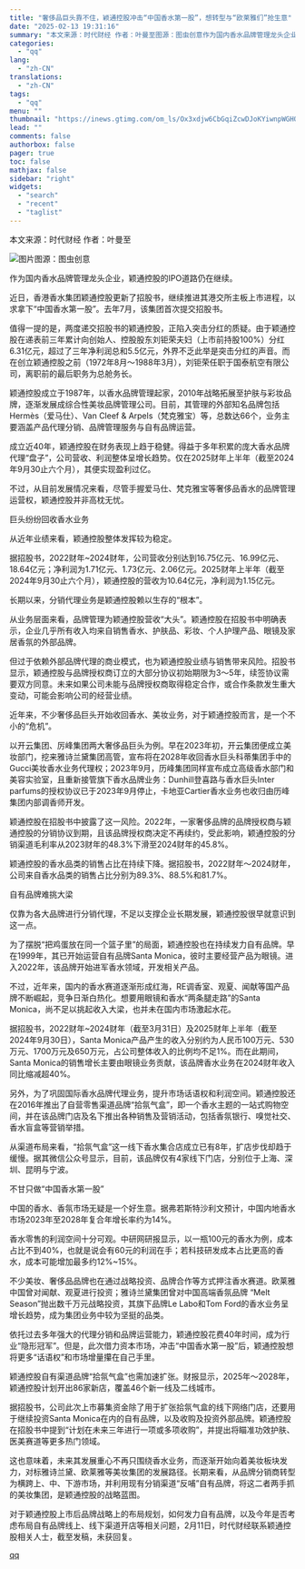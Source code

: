 ```yaml
---
title: "奢侈品巨头靠不住，颖通控股冲击“中国香水第一股”，想转型与“欧莱雅们”抢生意"
date: "2025-02-13 19:31:16"
summary: "本文来源：时代财经 作者：叶曼至图源：图虫创意作为国内香水品牌管理龙头企业，颖通控股的IPO道路仍在..."
categories:
  - "qq"
lang:
  - "zh-CN"
translations:
  - "zh-CN"
tags:
  - "qq"
menu: ""
thumbnail: "https://inews.gtimg.com/om_ls/Ox3xdjw6CbGqiZcwDJoKYiwnpWGHQcXAv2pN77gLdc-9gAA_640360/0"
lead: ""
comments: false
authorbox: false
pager: true
toc: false
mathjax: false
sidebar: "right"
widgets:
  - "search"
  - "recent"
  - "taglist"
---
```


本文来源：时代财经 作者：叶曼至

![图片](https://inews.gtimg.com/om_bt/OP0I-7F0ZmaxvQNREU5zA7U3EzZB2y7XpOe3RogUoZZwoAA/641)图源：图虫创意

作为国内香水品牌管理龙头企业，颖通控股的IPO道路仍在继续。

近日，香港香水集团颖通控股更新了招股书，继续推进其港交所主板上市进程，以求拿下“中国香水第一股”。去年7月，该集团首次提交招股书。

值得一提的是，两度递交招股书的颖通控股，正陷入突击分红的质疑。由于颖通控股在递表前三年累计向创始人、控股股东刘钜荣夫妇（上市前持股100%）分红6.31亿元，超过了三年净利润总和5.5亿元，外界不乏此举是突击分红的声音。而在创立颖通控股之前（1972年8月～1988年3月），刘钜荣任职于国泰航空有限公司，离职前的最后职务为总舱务长。

颖通控股成立于1987年，以香水品牌管理起家，2010年战略拓展至护肤与彩妆品牌，逐渐发展成综合性美妆品牌管理公司。目前，其管理的外部知名品牌包括Hermès（爱马仕）、Van Cleef & Arpels（梵克雅宝）等，总数达66个，业务主要涵盖产品代理分销、品牌管理服务与自有品牌运营。

成立近40年，颖通控股在财务表现上趋于稳健。得益于多年积累的庞大香水品牌代理“盘子”，公司营收、利润整体呈增长趋势。仅在2025财年上半年（截至2024年9月30止六个月），其便实现盈利过亿。

不过，从目前发展情况来看，尽管手握爱马仕、梵克雅宝等奢侈品香水的品牌管理运营权，颖通控股并非高枕无忧。

巨头纷纷回收香水业务

从近年业绩来看，颖通控股整体发挥较为稳定。

据招股书，2022财年~2024财年，公司营收分别达到16.75亿元、16.99亿元、18.64亿元；净利润为1.71亿元、1.73亿元、2.06亿元。2025财年上半年（截至2024年9月30止六个月），颖通控股的营收为10.64亿元，净利润为1.15亿元。

长期以来，分销代理业务是颖通控股赖以生存的“根本”。

从业务层面来看，品牌管理为颖通控股营收“大头”。颖通控股在招股书中明确表示，企业几乎所有收入均来自销售香水、护肤品、彩妆、个人护理产品、眼镜及家居香氛的外部品牌。

但过于依赖外部品牌代理的商业模式，也为颖通控股业绩与销售带来风险。招股书显示，颖通控股与品牌授权商订立的大部分协议初始期限为3～5年，续签协议需要双方同意。未来如果公司未能与品牌授权商取得稳定合作，或合作条款发生重大变动，可能会影响公司的经营业绩。

近年来，不少奢侈品巨头开始收回香水、美妆业务，对于颖通控股而言，是一个不小的“危机”。

以开云集团、厉峰集团两大奢侈品巨头为例。早在2023年初，开云集团便成立美妆部门，挖来雅诗兰黛集团高管，宣布将在2028年收回香水巨头科蒂集团手中的Gucci美妆香水业务代理权；2023年9月，历峰集团同样宣布成立高级香水部门和美容实验室，且重新接管旗下香水品牌业务：Dunhill登喜路与香水巨头Inter parfums的授权协议已于2023年9月停止，卡地亚Cartier香水业务也收归由历峰集团内部调香师开发。

颖通控股在招股书中披露了这一风险。2022年，一家奢侈品牌的品牌授权商与颖通控股的分销协议到期，且该品牌授权商决定不再续约，受此影响，颖通控股的分销渠道毛利率从2023财年的48.3%下滑至2024财年的45.8%。

颖通控股的香水品类的销售占比在持续下降。据招股书，2022财年～2024财年，公司来自香水品类的销售占比分别为89.3%、88.5%和81.7%。

自有品牌难挑大梁

仅靠为各大品牌进行分销代理，不足以支撑企业长期发展，颖通控股很早就意识到这一点。

为了摆脱“把鸡蛋放在同一个篮子里”的局面，颖通控股也在持续发力自有品牌。早在1999年，其已开始运营自有品牌Santa Monica，彼时主要经营产品为眼镜。进入2022年，该品牌开始进军香水领域，开发相关产品。

不过，近年来，国内的香水赛道逐渐形成红海，RE调香室、观夏、闻献等国产品牌不断崛起，竞争日渐白热化。想要用眼镜和香水“两条腿走路”的Santa Monica，尚不足以挑起收入大梁，也并未在国内市场激起水花。

据招股书，2022财年~2024财年（截至3月31日）及2025财年上半年（截至2024年9月30日），Santa Monica产品产生的收入分别约为人民币100万元、530万元、1700万元及650万元，占公司整体收入的比例均不足1%。而在此期间，Santa Monica的销售增长主要由眼镜业务贡献，该品牌香水业务在2024财年收入同比缩减超40%。

另外，为了巩固国际香水品牌代理业务，提升市场话语权和利润空间。颖通控股还在2016年推出了自营零售渠道品牌“拾氛气盒”，即一个香水主题的一站式购物空间，并在该品牌门店及名下推出各种销售及营销活动，包括香氛银行、嗅觉社交、香水盲盒等营销举措。

从渠道布局来看，“拾氛气盒”这一线下香水集合店成立已有8年，扩店步伐却趋于缓慢。据其微信公众号显示，目前，该品牌仅有4家线下门店，分别位于上海、深圳、昆明与宁波。

不甘只做“中国香水第一股”

中国的香水、香氛市场无疑是一个好生意。据弗若斯特沙利文预计，中国内地香水市场2023年至2028年复合年增长率约为14%。

香水零售的利润空间十分可观。中研网研报显示，以一瓶100元的香水为例，成本占比不到40%，也就是说会有60元的利润在手；若科技研发成本占比更高的香水，成本可能增加最多约12%~15%。

不少美妆、奢侈品品牌也在通过战略投资、品牌合作等方式押注香水赛道。欧莱雅中国曾对闻献、观夏进行投资；雅诗兰黛集团曾对中国高端香氛品牌 “Melt Season”抛出数千万元战略投资，其旗下品牌Le Labo和Tom Ford的香水业务呈增长趋势，成为集团业务中较为坚挺的品类。

依托过去多年强大的代理分销和品牌运营能力，颖通控股花费40年时间，成为行业“隐形冠军”。但是，此次借力资本市场，冲击“中国香水第一股”后，颖通控股想将更多“话语权”和市场增量攥在自己手里。

颖通控股自有渠道品牌“拾氛气盒”也需加速扩张。财报显示，2025年～2028年，颖通控股计划开出86家新店，覆盖46个新一线及二线城市。

据招股书，公司此次上市募集资金除了用于扩张拾氛气盒的线下网络门店，还要用于继续投资Santa Monica在内的自有品牌，以及收购及投资外部品牌。颖通控股在招股书中提到“计划在未来三年进行一项或多项收购”，并提出将瞄准功效护肤、医美赛道等更多热门领域。

这也意味着，未来其发展重心不再只围绕香水业务，而逐渐开始向着美妆板块发力，对标雅诗兰黛、欧莱雅等美妆集团的发展路径。长期来看，从品牌分销商转型为横跨上、中、下游市场，并利用现有分销渠道“反哺”自有品牌，将这二者两手抓的美妆集团，是颖通控股的战略蓝图。

对于颖通控股上市后品牌战略上的布局规划，如何发力自有品牌，以及今年是否考虑布局自有品牌线上、线下渠道开店等相关问题，2月11日，时代财经联系颖通控股相关人士，截至发稿，未获回复。

[qq](https://new.qq.com/rain/a/20250213A07YLP00)
